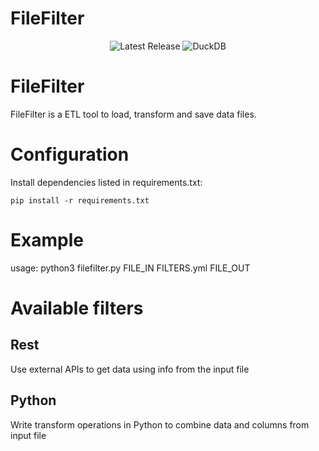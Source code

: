 <H1>FileFilter</H1>

<p align="center">
    <img src="https://img.shields.io/badge/Version-0.1.0-red" alt="Latest Release">
    <img src="https://img.shields.io/badge/DuckDB-0.9.1-yellow" alt="DuckDB">

</p>


# FileFilter
FileFilter is a ETL tool to load, transform and save data files.

# Configuration

Install dependencies listed in requirements.txt:

```
pip install -r requirements.txt
```

# Example
usage: python3 filefilter.py FILE_IN FILTERS.yml FILE_OUT 

# Available filters

## Rest

Use external APIs to get data using info from the input file

## Python

Write transform operations in Python to combine data and columns from input file